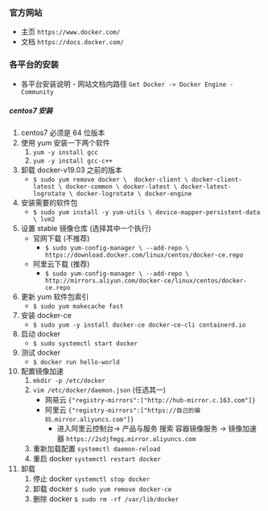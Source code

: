 ### 官方网站

+ 主页 `https://www.docker.com/`
+ 文档 `https://docs.docker.com/`

### 各平台的安装

+ 各平台安装说明 - 网站文档内路径 `Get Docker -> Docker Engine - Community`

##### centos7 安装

1. centos7 必须是 64 位版本
2. 使用 yum 安装一下两个软件
    1. `yum -y install gcc`
    2. `yum -y install gcc-c++`
3. 卸载 docker-v19.03 之前的版本
    + `$ sudo yum remove docker \ 
                  docker-client \
                  docker-client-latest \
                  docker-common \
                  docker-latest \
                  docker-latest-logrotate \
                  docker-logrotate \
                  docker-engine`
4. 安装需要的软件包
    + `$ sudo yum install -y yum-utils \
                                device-mapper-persistent-data \
                                lvm2`
5. 设置 stable 镜像仓库 (选择其中一个执行)
    + 官网下载 (不推荐)
        + `$ sudo yum-config-manager \
                    --add-repo \
                    https://download.docker.com/linux/centos/docker-ce.repo`
    + 阿里云下载 (推荐)
        + `$ sudo yum-config-manager \
                    --add-repo \
                    http://mirrors.aliyun.com/docker-ce/linux/centos/docker-ce.repo`
6. 更新 yum 软件包索引
    + `$ sudo yum makecache fast`
7. 安装 docker-ce
    + `$ sudo yum -y install docker-ce docker-ce-cli containerd.io`
8. 启动 docker
    + `$ sudo systemctl start docker`
9. 测试 docker
    + `$ docker run hello-world`
10. 配置镜像加速
    1. `mkdir -p /etc/docker`
    2. `vim /etc/docker/daemon.json` (任选其一)
        + 网易云 `{"registry-mirrors":["http://hub-mirror.c.163.com"]}`
        + 阿里云 `{"registry-mirrors":["https://自己的编码.mirror.aliyuncs.com"]}`
            + 进入阿里云控制台-> 产品与服务 搜索 容器镜像服务 -> 镜像加速器 `https://2sdjfmgq.mirror.aliyuncs.com`
    3. 重新加载配置 `systemctl daemon-reload`
    4. 重启 docker `systemctl restart docker`
11. 卸载
    1. 停止 docker `systemctl stop docker`
    2. 卸载 docker `$ sudo yum remove docker-ce`
    3. 删除 docker `$ sudo rm -rf /var/lib/docker`